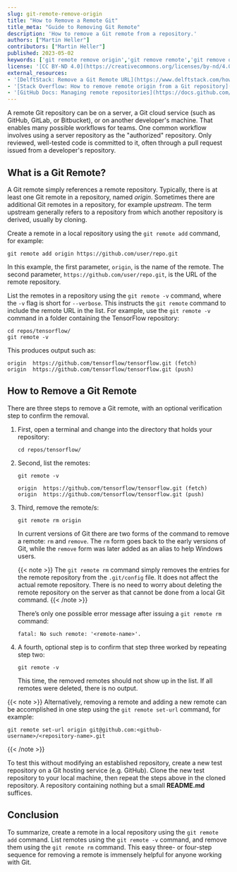```yaml
---
slug: git-remote-remove-origin
title: "How to Remove a Remote Git"
title_meta: "Guide to Removing Git Remote"
description: 'How to remove a Git remote from a repository.'
authors: ["Martin Heller"]
contributors: ["Martin Heller"]
published: 2023-05-02
keywords: ['git remote remove origin','git remove remote','git remove origin','git delete remote','git remove upstream','remove remote origin','remove remote git','how to remove remote origin git','git remote delete','git remove remote repository']
license: '[CC BY-ND 4.0](https://creativecommons.org/licenses/by-nd/4.0)'
external_resources:
- '[DelftStack: Remove a Git Remote URL](https://www.delftstack.com/howto/git/how-to-remove-a-git-remote-url/)'
- '[Stack Overflow: How to remove remote origin from a Git repository](https://stackoverflow.com/questions/16330404/how-to-remove-remote-origin-from-a-git-repository)'
- '[GitHub Docs: Managing remote repositories](https://docs.github.com/en/get-started/getting-started-with-git/managing-remote-repositories)'
---
```


A remote Git repository can be on a server, a Git cloud service (such as GitHub, GitLab, or Bitbucket), or on another developer's machine. That enables many possible workflows for teams. One common workflow involves using a server repository as the "authorized" repository. Only reviewed, well-tested code is committed to it, often through a pull request issued from a developer's repository.

## What is a Git Remote?

A Git remote simply references a remote repository. Typically, there is at least one Git remote in a repository, named *origin*. Sometimes there are additional Git remotes in a repository, for example *upstream*. The term upstream generally refers to a repository from which another repository is derived, usually by cloning.

Create a remote in a local repository using the `git remote add` command, for example:

```command
git remote add origin https://github.com/user/repo.git
```

In this example, the first parameter, `origin`, is the name of the remote. The second parameter, `https://github.com/user/repo.git`, is the URL of the remote repository.

List the remotes in a repository using the `git remote -v` command, where the `-v` flag is short for `--verbose`. This instructs the `git remote` command to include the remote URL in the list. For example, use the `git remote -v` command in a folder containing the TensorFlow repository:

```command
cd repos/tensorflow/
git remote -v
```

This produces output such as:

```output
origin	https://github.com/tensorflow/tensorflow.git (fetch)
origin	https://github.com/tensorflow/tensorflow.git (push)
```

## How to Remove a Git Remote

There are three steps to remove a Git remote, with an optional verification step to confirm the removal.

1.  First, open a terminal and change into the directory that holds your repository:

    ```command
    cd repos/tensorflow/
    ```

1.  Second, list the remotes:

    ```command
    git remote -v
    ```

    ```output
    origin	https://github.com/tensorflow/tensorflow.git (fetch)
    origin	https://github.com/tensorflow/tensorflow.git (push)
    ```

1.  Third, remove the remote/s:

    ```command
    git remote rm origin
    ```

    In current versions of Git there are two forms of the command to remove a remote:  `rm` and `remove`. The `rm` form goes back to the early versions of Git, while the `remove` form was later added as an alias to help Windows users.

    {{< note >}}
The `git remote rm` command simply removes the entries for the remote repository from the `.git/config` file. It does not affect the actual remote repository. There is no need to worry about deleting the remote repository on the server as that cannot be done from a local Git command.
    {{< /note >}}

    There’s only one possible error message after issuing a `git remote rm` command:

    ```output
    fatal: No such remote: '<remote-name>'.
    ```

1.  A fourth, optional step is to confirm that step three worked by repeating step two:

    ```command
    git remote -v
    ```

    This time, the removed remotes should not show up in the list. If all remotes were deleted, there is no output.

{{< note >}}
Alternatively, removing a remote and adding a new remote can be accomplished in one step using the `git remote set-url` command, for example:

```command
git remote set-url origin git@github.com:<github-username>/<repository-name>.git
```
{{< /note >}}

To test this without modifying an established repository, create a new test repository on a Git hosting service (e.g. GitHub). Clone the new test repository to your local machine, then repeat the steps above in the cloned repository. A repository containing nothing but a small **README.md** suffices.

## Conclusion

To summarize, create a remote in a local repository using the `git remote add` command. List remotes using the `git remote -v` command, and remove them using the `git remote rm` command. This easy three- or four-step sequence for removing a remote is immensely helpful for anyone working with Git.